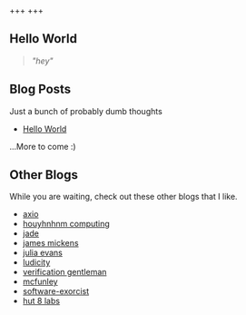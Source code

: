 +++
+++
## Hello World
> *"hey"*

## Blog Posts
Just a bunch of probably dumb thoughts
  - [Hello World](./blog/hello-world)

...More to come :)

## Other Blogs
While you are waiting, check out these other blogs that I like.

- [axio](https://axio.ms)
- [houyhnhnm computing](https://ngnghm.github.io/index.html)
- [jade](https://jade.fyi)
- [james mickens](https://mickens.seas.harvard.edu/wisdom-james-mickens)
- [julia evans](https://jvns.ca)
- [ludicity](https://ludic.mataroa.blog)
- [verification gentleman](https://blog.verificationgentleman.com)
- [mcfunley](https://mcfunley.com/choose-boring-technology)
- [software-exorcist](https://softwareexorcist.com/writing/releases-should-be-boring)
- [hut 8 labs](https://blog.hut8labs.com/)
